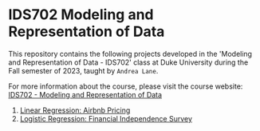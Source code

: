 # IDS702 Modeling and Representation of Data

This repository contains the following projects developed in the 'Modeling and Representation of Data - IDS702' class at Duke University during the Fall semester of 2023, taught by `Andrea Lane`.

For more information about the course, please visit the course website: [IDS702 - Modeling and Representation of Data](https://anlane611.github.io/ids702-fall23/)

1. [Linear Regression: Airbnb Pricing](https://github.com/BarbaraPFloresRios/IDS702_ModelingAndRepresentationOfData/tree/main/20231001_LinearRegression)
2. [Logistic Regression: Financial Independence Survey](https://github.com/BarbaraPFloresRios/IDS702_ModelingAndRepresentationOfData/tree/main/20231019_LogisticRegression)
